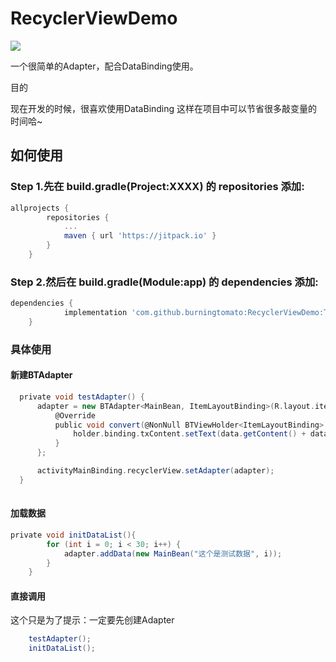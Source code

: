 # RecyclerViewDemo
[![](https://jitpack.io/v/burningtomato/RecyclerViewDemo.svg)](https://jitpack.io/#burningtomato/RecyclerViewDemo)

一个很简单的Adapter，配合DataBinding使用。

目的

  现在开发的时候，很喜欢使用DataBinding
  这样在项目中可以节省很多敲变量的时间哈~


## 如何使用

### Step 1.先在 build.gradle(Project:XXXX) 的 repositories 添加:
```gradle
allprojects {
		repositories {
			...
			maven { url 'https://jitpack.io' }
		}
	}
  ```
	
### Step 2.然后在 build.gradle(Module:app) 的 dependencies 添加:
```gradle
dependencies {
	        implementation 'com.github.burningtomato:RecyclerViewDemo:Tag'
	}
```
  
  ### 具体使用
  #### 新建BTAdapter
  ```gradle
    private void testAdapter() {
        adapter = new BTAdapter<MainBean, ItemLayoutBinding>(R.layout.item_layout) {
            @Override
            public void convert(@NonNull BTViewHolder<ItemLayoutBinding> holder, MainBean data) {
                holder.binding.txContent.setText(data.getContent() + data.getIndex());
            }
        };

        activityMainBinding.recyclerView.setAdapter(adapter);
    }
        
  ```
  #### 加载数据
```gradle    
private void initDataList(){
        for (int i = 0; i < 30; i++) {
            adapter.addData(new MainBean("这个是测试数据", i));
        }
    }
 ```
 #### 直接调用
 
 这个只是为了提示：一定要先创建Adapter
```gradle
    testAdapter();
    initDataList();
```
